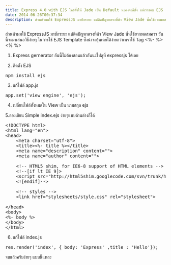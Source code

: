```yaml
---
title: Express 4.0 with EJS ใครตั้งให้ Jade เป็น Default นะคงจะดีมั้ง แต่เราชอบ EJS มากกว่านี่หน่า
date: 2014-06-26T00:37:34
description: ส่วนตัวผมใช้ ExpressJS มาซักระยะ แต่ติดปัญหาตรงที่ตัว View Jade นั้นใช้ยากพอสมควรวันนี้จะมาเสนอวิธีง่ายๆ ในการใช้ EJS Template ซึ่งน่าจะคุ้นเคยได้ง่ายกว่าเพราใช้  Tag   1. Express gernerator อันนี้ไม่
---
```


ส่วนตัวผมใช้ ExpressJS มาซักระยะ แต่ติดปัญหาตรงที่ตัว View Jade นั้นใช้ยากพอสมควร
วันนี้จะมาเสนอวิธีง่ายๆ ในการใช้ EJS Template ซึ่งน่าจะคุ้นเคยได้ง่ายกว่าเพราใช้  Tag <%-  %>  <% %>

1. Express gernerator อันนี้ไม่ต้องสอนแล้วกันนะไปดูที่ expressjs ได้เลย

2. ติดตั้ง EJS
 
<pre class="theme:bncplusplus lang:batch decode:true " >npm install ejs</pre> 



3. แก้ไฟล์ app.js 
 
<pre class="theme:bncplusplus lang:js decode:true " >app.set('view engine', 'ejs');</pre> 


4. เปลี่ยนไฟล์ทั้งหมดใน View เป็น นามสกุล ejs 

5.ลองเขียน Simple  index.ejs ง่ายๆแบบด้านล่างก็ได้
 
<pre class="theme:bncplusplus lang:default decode:true " title="Index.ejs แบบง่ายๆ" >&lt;!DOCTYPE html&gt;
&lt;html lang="en"&gt;
&lt;head&gt;
    &lt;meta charset="utf-8"&gt;
    &lt;title&gt;&lt;%- title %&gt;&lt;/title&gt;
    &lt;meta name="description" content=""&gt;
    &lt;meta name="author" content=""&gt;

    &lt;!-- HTML5 shim, for IE6-8 support of HTML elements --&gt;
    &lt;!--[if lt IE 9]&gt;
    &lt;script src="http://html5shim.googlecode.com/svn/trunk/html5.js"&gt;&lt;/script&gt;
    &lt;![endif]--&gt;

    &lt;!-- styles --&gt;
    &lt;link href="stylesheets/style.css" rel="stylesheet"&gt;

&lt;/head&gt;
&lt;body&gt;
&lt;%- body %&gt;
&lt;/body&gt;
&lt;/html&gt;</pre> 


6. แก้ไฟล์ index.js
  
<pre class="theme:bncplusplus lang:js decode:true " >res.render('index', { body: 'Express' ,title : 'Hello'});</pre> 


จบแล้วครับง่ายๆ แบบนี้แหละ

